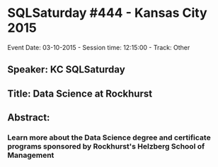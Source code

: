 # SQLSaturday #444 - Kansas City 2015
Event Date: 03-10-2015 - Session time: 12:15:00 - Track: Other
## Speaker: KC SQLSaturday
## Title: Data Science at Rockhurst
## Abstract:
### Learn more about the Data Science degree and certificate programs sponsored by Rockhurst's Helzberg School of Management
